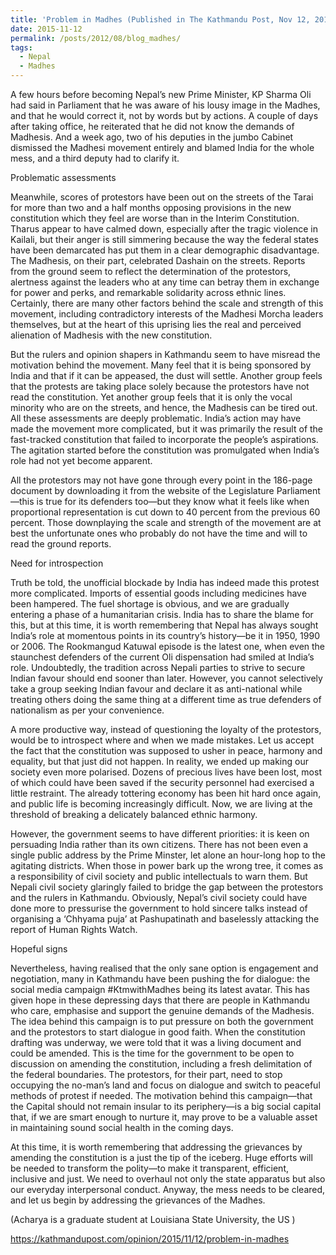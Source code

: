 ```yaml
---
title: 'Problem in Madhes (Published in The Kathmandu Post, Nov 12, 2015'
date: 2015-11-12
permalink: /posts/2012/08/blog_madhes/
tags:
  - Nepal
  - Madhes
---
```


A few hours before becoming Nepal’s new Prime Minister, KP Sharma Oli had said in Parliament that he was aware of his lousy image in the Madhes, and that he would correct it, not by words but by actions. A couple of days after taking office, he reiterated that he did not know the demands of Madhesis. And a week ago, two of his deputies in the jumbo Cabinet dismissed the Madhesi movement entirely and blamed India for the whole mess, and a third deputy had to clarify it.


Problematic assessments

Meanwhile, scores of protestors have been out on the streets of the Tarai for more than two and a half months opposing provisions in the new constitution which they feel are worse than in the Interim Constitution. Tharus appear to have calmed down, especially after the tragic violence in Kailali, but their anger is still simmering because the way the federal states have been demarcated has put them in a clear demographic disadvantage. The Madhesis, on their part, celebrated Dashain on the streets. Reports from the ground seem to reflect the determination of the protestors, alertness against the leaders who at any time can betray them in exchange for power and perks, and remarkable solidarity across ethnic lines. Certainly, there are many other factors behind the scale and strength of this movement, including contradictory interests of the Madhesi Morcha leaders themselves, but at the heart of this uprising lies the real and perceived alienation of Madhesis with the new constitution.

But the rulers and opinion shapers in Kathmandu seem to have misread the motivation behind the movement. Many feel that it is being sponsored by India and that if it can be appeased, the dust will settle. Another group feels that the protests are taking place solely because the protestors have not read the constitution. Yet another group feels that it is only the vocal minority who are on the streets, and hence, the Madhesis can be tired out. All these assessments are deeply problematic. India’s action may have made the movement more complicated, but it was primarily the result of the fast-tracked constitution that failed to incorporate the people’s aspirations. The agitation started before the constitution was promulgated when India’s role had not yet become apparent.


All the protestors may not have gone through every point in the 186-page document by downloading it from the website of the Legislature Parliament—this is true for its defenders too—but they know what it feels like when proportional representation is cut down to 40 percent from the previous 60 percent. Those downplaying the scale and strength of the movement are at best the unfortunate ones who probably do not have the time and will to read the ground reports.

Need for introspection

Truth be told, the unofficial blockade by India has indeed made this protest more complicated. Imports of essential goods including medicines have been hampered. The fuel shortage is obvious, and we are gradually entering a phase of a humanitarian crisis. India has to share the blame for this, but at this time, it is worth remembering that Nepal has always sought India’s role at momentous points in its country’s history—be it in 1950, 1990 or 2006. The Rookmangud Katuwal episode is the latest one, when even the staunchest defenders of the current Oli dispensation had smiled at India’s role. Undoubtedly, the tradition across Nepali parties to strive to secure Indian favour should end sooner than later. However, you cannot selectively take a group seeking Indian favour and declare it as anti-national while treating others doing the same thing at a different time as true defenders of nationalism as per your convenience.

A more productive way, instead of questioning the loyalty of the protestors, would be to introspect where and when we made mistakes. Let us accept the fact that the constitution was supposed to usher in peace, harmony and equality, but that just did not happen. In reality, we ended up making our society even more polarised. Dozens of precious lives have been lost, most of which could have been saved if the security personnel had exercised a little restraint. The already tottering economy has been hit hard once again, and public life is becoming increasingly difficult. Now, we are living at the threshold of breaking a delicately balanced ethnic harmony.


However, the government seems to have different priorities: it is keen on persuading India rather than its own citizens. There has not been even a single public address by the Prime Minster, let alone an hour-long hop to the agitating districts. When those in power bark up the wrong tree, it comes as a responsibility of civil society and public intellectuals to warn them. But Nepali civil society glaringly failed to bridge the gap between the protestors and the rulers in Kathmandu. Obviously, Nepal’s civil society could have done more to pressurise the government to hold sincere talks instead of organising a ‘Chhyama puja’ at Pashupatinath and baselessly attacking the report of Human Rights Watch.

Hopeful signs

Nevertheless, having realised that the only sane option is engagement and negotiation, many in Kathmandu have been pushing the for dialogue: the social media campaign #KtmwithMadhes being its latest avatar. This has given hope in these depressing days that there are people in Kathmandu who care, emphasise and support the genuine demands of the Madhesis. The idea behind this campaign is to put pressure on both the government and the protestors to start dialogue in good faith. When the constitution drafting was underway, we were told that it was a living document and could be amended. This is the time for the government to be open to discussion on amending the constitution, including a fresh delimitation of the federal boundaries. The protestors, for their part, need to stop occupying the no-man’s land and focus on dialogue and switch to peaceful methods of protest if needed. The motivation behind this campaign—that the Capital should not remain insular to its periphery—is a big social capital that, if we are smart enough to nurture it, may prove to be a valuable asset in maintaining sound social health in the coming days.

At this time, it is worth remembering that addressing the grievances by amending the constitution is a just the tip of the iceberg. Huge efforts will be needed to transform the polity—to make it transparent, efficient, inclusive and just. We need to overhaul not only the state apparatus but also our everyday interpersonal conduct. Anyway, the mess needs to be cleared, and let us begin by addressing the grievances of the Madhes.

(Acharya is a graduate student at Louisiana State University, the US )



https://kathmandupost.com/opinion/2015/11/12/problem-in-madhes